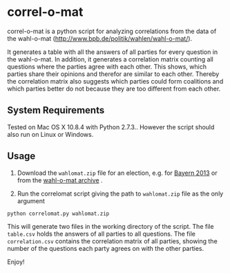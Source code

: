 correl-o-mat
=========
correl-o-mat is a python script for analyzing correlations from the data of the wahl-o-mat (http://www.bpb.de/politik/wahlen/wahl-o-mat/).

It generates a table with all the answers of all parties for every question in the wahl-o-mat.
In addition, it generates a correlation matrix counting all questions where the
parties agree with each other. This shows, which parties share their opinions and
therefor are similar to each other. Thereby the correlation matrix also suggests which parties could
form coalitions and which parties better do not because they are too different from
each other.

System Requirements
-------------------
Tested on Mac OS X 10.8.4 with Python 2.7.3.. However the script should also run on Linux or Windows.

Usage
-----

1. Download the `wahlomat.zip` file for an election, e.g. for [Bayern 2013](http://www.bpb.de/politik/wahlen/wahl-o-mat/166512/download)
or from the [wahl-o-mat archive](http://www.bpb.de/politik/wahlen/wahl-o-mat/45817/weitere-wahlen) .

2. Run the correlomat script giving the path to `wahlomat.zip` file as the only argument
```
python correlomat.py wahlomat.zip
```
This will generate two files in the working directory of the script. The file `table.csv` holds the
answers of all parties to all questions. The file `correlation.csv` contains the correlation matrix
of all parties, showing the number of the questions each party agrees on with the other parties.


Enjoy!


